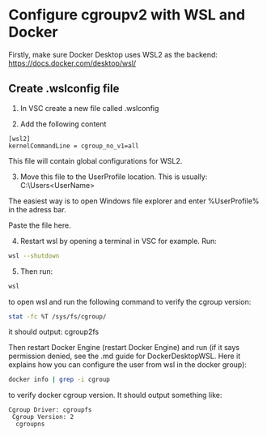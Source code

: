 # Configure cgroupv2 with WSL and Docker

Firstly, make sure Docker Desktop uses WSL2 as the backend: https://docs.docker.com/desktop/wsl/

## Create .wslconfig file
1. In VSC create a new file called .wslconfig

2. Add the following content
```
[wsl2]
kernelCommandLine = cgroup_no_v1=all
```
This file will contain global configurations for WSL2.

3. Move this file to the UserProfile location. This is usually: C:\Users\<UserName>

The easiest way is to open Windows file explorer and enter %UserProfile% in the adress bar.

Paste the file here.

4. Restart wsl by opening a terminal in VSC for example. Run:
```sh
wsl --shutdown
```

5. Then run:
```sh
wsl
```
to open wsl and run the following command to verify the cgroup version:
```sh
stat -fc %T /sys/fs/cgroup/
```
it should output: cgroup2fs

Then restart Docker Engine (restart Docker Engine) and run (if it says permission denied, see the .md guide for DockerDesktopWSL. Here it explains how you can configure the user from wsl in the docker group):
```sh
docker info | grep -i cgroup
```
to verify docker cgroup version. It should output something like:
```
Cgroup Driver: cgroupfs
 Cgroup Version: 2
  cgroupns
```